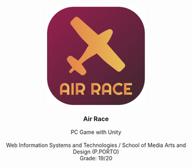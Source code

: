 <p align="center">
  <img src="https://github.com/joaorafaelsantos/AirRace/blob/master/logo.png?raw=true" width=256 height=256>

  <h3 align="center"><b>Air Race</b></h3>

  <p align="center">
    PC Game with Unity
    <br>
    <br>
    Web Information Systems and Technologies / School of Media Arts and Design (P.PORTO)
    <br>
    Grade: 19/20
    <br>
  </p>
</p>
